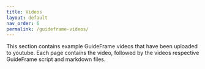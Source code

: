 ```yaml
---
title: Videos
layout: default
nav_order: 6
permalink: /guideframe-videos/
---
```


This section contains example GuideFrame videos that have been uploaded to youtube. Each page contains the video, followed by the videos respective GuideFrame script and markdown files.